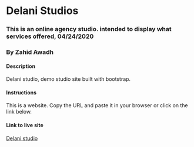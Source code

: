 # Delani Studios
### This is an online agency studio. intended to display what services offered, 04/24/2020
### By Zahid Awadh
#### Description
Delani studio, demo studio site built with bootstrap.
#### Instructions
This is a website. Copy the URL and paste it in your browser or click on the link below.
#### Link to live site
[Delani studio](https://davidntwakeup.github.io/IP3-Delani-Studios/)

